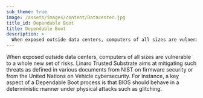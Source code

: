 ```yaml
---
sub_theme: true
image: /assets/images/content/Datacenter.jpg
title_id: Dependable Boot
title: Dependable Boot
description: >
  When exposed outside data centers, computers of all sizes are vulnerable to a whole new set of risks...
---
```


When exposed outside data centers, computers of all sizes are vulnerable to a whole new set of risks. Linaro Trusted Substrate aims at mitigating such threats as defined in various documents from NIST on firmware security or from the United Nations on Vehicle cybersecurity. For instance, a key aspect of a Dependable Boot process is that BIOS should behave in a deterministic manner under physical attacks such as glitching.
